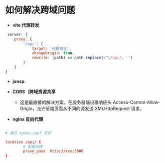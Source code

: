 # 如何解决跨域问题

- **vite 代理转发**

```js
 server: {
    proxy: {
        '/api': {
            target: '代理地址',
            changeOrigin: true,
            rewrite: (path) => path.replace(/^\/api/, '')
        }
    }
}
```

- **jonsp**

- **CORS（跨域资源共享**

  - 这是最直接的解决方案。在服务器端设置响应头 Access-Control-Allow-Origin，允许前端页面从不同的源发送 XMLHttpRequest 请求。

- **nginx 反向代理**

```conf

# 通过 nginx.conf 文件

location /api/ {
        # 配置代理
        proxy_pass  http://xxx:3000
}


```
